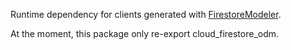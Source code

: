 Runtime dependency for clients generated with [FirestoreModeler](https://firestoremodeler.com).

At the moment, this package only re-export cloud_firestore_odm.

